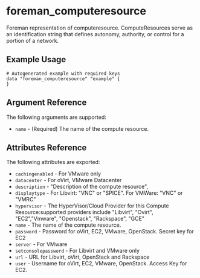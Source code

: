 # foreman_computeresource

Foreman representation of computeresource. ComputeResources serve as an identification string that defines autonomy, authority, or control for a portion of a network.

## Example Usage

```hcl
# Autogenerated example with required keys
data "foreman_computeresource" "example" {
}
```

## Argument Reference

The following arguments are supported:

- `name` - (Required) The name of the compute resource.

## Attributes Reference

The following attributes are exported:

- `cachingenabled` - For VMware only
- `datacenter` - For oVirt, VMware Datacenter
- `description` - "Description of the compute resource",
- `displaytype` - For Libvirt: "VNC" or "SPICE". For VMWare: "VNC" or "VMRC"
- `hypervisor` - The HyperVisor/Cloud Provider for this Compute Resource:supported providers include "Libvirt", "Ovirt", "EC2","Vmware", "Openstack", "Rackspace", "GCE"
- `name` - The name of the compute resource.
- `password` - Password for oVirt, EC2, VMware, OpenStack. Secret key for EC2
- `server` - For VMware
- `setconsolepassword` - For Libvirt and VMware only
- `url` - URL for Libvirt, oVirt, OpenStack and Rackspace
- `user` - Username for oVirt, EC2, VMware, OpenStack. Access Key for EC2.
